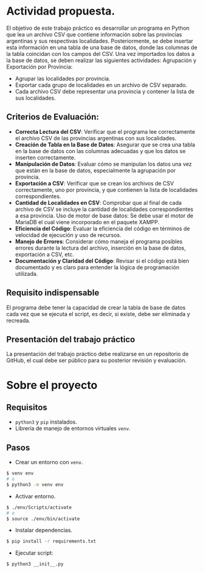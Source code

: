 # Actividad propuesta.

El objetivo de este trabajo práctico es desarrollar un programa en Python que lea un archivo
CSV que contiene información sobre las provincias argentinas y sus respectivas localidades. 
Posteriormente, se debe insertar esta información en una tabla de una base de datos, donde las
columnas de la tabla coincidan con los campos del CSV. Una vez importados los datos a la base de datos, se deben realizar las siguientes actividades:
Agrupación y Exportación por Provincia:
- Agrupar las localidades por provincia. 
- Exportar cada grupo de localidades en un archivo de CSV separado.
- Cada archivo CSV debe representar una provincia y contener la lista de sus
localidades.

## Criterios de Evaluación:
- **Correcta Lectura del CSV**:
Verificar que el programa lee correctamente el archivo CSV de las provincias argentinas con
sus localidades. 
- **Creación de Tabla en la Base de Datos**:
Asegurar que se crea una tabla en la base de datos con las columnas adecuadas y que los
datos se inserten correctamente. 
- **Manipulación de Datos**:
Evaluar cómo se manipulan los datos una vez que están en la base de datos, especialmente la
agrupación por provincia. 
- **Exportación a CSV**:
Verificar que se crean los archivos de CSV correctamente, uno por provincia, y que contienen
la lista de localidades correspondientes. 
- **Cantidad de Localidades en CSV**:
Comprobar que al final de cada archivo de CSV se incluye la cantidad de localidades
correspondientes a esa provincia. Uso de motor de base datos:
Se debe usar el motor de MariaDB el cual viene incorporado en el paquete XAMPP.
- **Eficiencia del Código**:
Evaluar la eficiencia del código en términos de velocidad de ejecución y uso de recursos. 
- **Manejo de Errores**:
Considerar cómo maneja el programa posibles errores durante la lectura del archivo, inserción en la base de datos, exportación a CSV, etc. 
- **Documentación y Claridad del Código**:
Revisar si el código está bien documentado y es claro para entender la lógica de
programación utilizada.

## Requisito indispensable

El programa debe tener la capacidad de crear la tabla de base de datos cada vez que se
ejecuta el script, es decir, si existe, debe ser eliminada y recreada.

## Presentación del trabajo práctico

La presentación del trabajo práctico debe realizarse en un repositorio de GitHub, el cual debe
ser público para su posterior revisión y evaluación.

# Sobre el proyecto

## Requisitos

- `python3` y `pip` instalados.
- Librería de manejo de entornos virtuales `venv`.

## Pasos

- Crear un entorno con `venv`.

```bash
$ venv env
# o
$ python3 -m venv env
```
- Activar entorno.

```bash
$ ./env/Scripts/activate
# o
$ source ./env/bin/activate
```

- Instalar dependencias.

```bash
$ pip install -r requirements.txt
```

- Ejecutar script:

```bash
$ python3 __init__.py
```